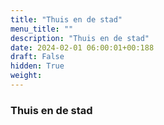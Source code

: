 ```yaml
---
title: "Thuis en de stad"
menu_title: ""
description: "Thuis en de stad"
date: 2024-02-01 06:00:01+00:188
draft: False
hidden: True
weight:
---
```

### Thuis en de stad
